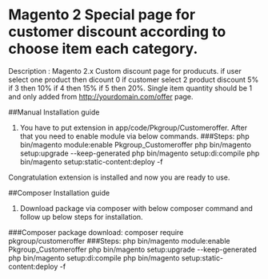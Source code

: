 # Magento 2 Special page for customer discount according to choose item each category.
Description : Magento 2.x Custom discount page for producuts. if user select one product then dicount 0 if customer select 2 product discount 5% if 3 then 10% if 4 then 15% if 5 then 20%. Single item quantity should be 1 and only added from http://yourdomain.com/offer page. 

##Manual Installation guide 
1.	You have to put extension in app/code/Pkgroup/Customeroffer. After that you need to enable module via below commands. 
###Steps: 
php bin/magento module:enable Pkgroup_Customeroffer
php bin/magento setup:upgrade --keep-generated
php bin/magento setup:di:compile 
php bin/magento setup:static-content:deploy -f

Congratulation extension is installed and now you are ready to use. 

##Composer Installation guide
1.	Download package via composer with below composer command and follow up below steps for installation. 

###Composer package download:
composer require pkgroup/customeroffer
###Steps:
php bin/magento module:enable Pkgroup_Customeroffer
php bin/magento setup:upgrade --keep-generated
php bin/magento setup:di:compile 
php bin/magento setup:static-content:deploy -f

